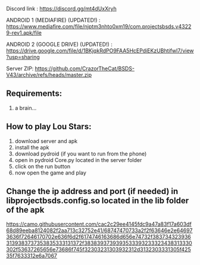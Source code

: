 Discord link : https://discord.gg/mt4dUxXryh

ANDROID 1 (MEDIAFIRE) (UPDATED!) : https://www.mediafire.com/file/njptm3nhto0xm19/com.projectsbsds.v43229-rev1.apk/file

ANDROID 2 (GOOGLE DRIVE) (UPDATED!) : https://drive.google.com/file/d/1BKjqkRdPO9FAA5HcEPdiEKzUBhtifwl7/view?usp=sharing

Server ZIP: https://github.com/CrazorTheCat/BSDS-V43/archive/refs/heads/master.zip

## Requirements: ##
1. a brain...

## How to play Lou Stars: ##
1. download server and apk
2. install the apk
3. download pydroid (if you want to run from the phone)
4. open in pydroid Core.py located in the server folder
5. click on the run button
6. now open the game and play

## Change the ip address and port (if needed) in libprojectbsds.config.so located in the lib folder of the apk

https://camo.githubusercontent.com/cac2c29ee4145fdc9a47a83f17a603df68d89eeba8124082f2aa713c32752e41/68747470733a2f2f63646e2e646973636f72646170702e636f6d2f6174746163686d656e74732f3837343239363139383737353835333131372f3838393739393533393233323438313330302f53637265656e73686f745f32303231303932312d3132303331305f42535f7633312e6a7067
